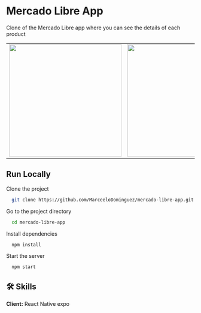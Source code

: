 # Mercado Libre App

Clone of the Mercado Libre app where you can see the details of each product

<table>
<tr>
  <td><img src="https://user-images.githubusercontent.com/70117105/199305260-0fce5af2-0838-4594-a523-9c86ad2f555a.png" width="300"></td>
  <td><img src="https://user-images.githubusercontent.com/70117105/199305397-6847b08e-c4f6-429e-a291-3667f82e1407.png" width="300"></td>
  <td><img src="https://user-images.githubusercontent.com/70117105/199305497-aa9173c5-2929-4a63-b629-343bb35a4c03.png" width="300"></td>
</tr>
</table>

## Run Locally

Clone the project

```bash
  git clone https://github.com/MarceeloDominguez/mercado-libre-app.git
```

Go to the project directory

```bash
  cd mercado-libre-app
```

Install dependencies

```bash
  npm install
```

Start the server

```bash
  npm start
```


## 🛠 Skills
**Client:** React Native expo
